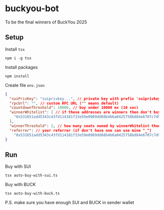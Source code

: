 # buckyou-bot
To be the final winners of BuckYou 2025

## Setup
Install `tsx`
```
npm i -g tsx
```
Install packages
```
npm install
```
Create file `env.json`
```json
{
  "suiPrivKey": "suiprivkey...", // private key with prefix 'suiprivkey'
  "rpcUrl": "", // custom RPC URL ("" means default)
  "countdownThreshold": 10000, // buy under 10000 ms (10 sec)
  "winnerWhitelist": [ // if these addresses are winners then don't buy
    "0x531651add5343c43fd114181f33e59e0989dd68b4b6a0425758bd84e6707c7d9"
  ],
  "winnerThreshold": 2, // how many seats owned by winnerWhitelist then don't buy
  "referrer": // your referrer (if don't have one can use mine ^_^)
    "0x531651add5343c43fd114181f33e59e0989dd68b4b6a0425758bd84e6707c7d9"
}
```

## Run
Buy with SUI
```
tsx auto-buy-with-sui.ts
```
Buy with BUCK
```
tsx auto-buy-with-buck.ts
```
P.S. make sure you have enough SUI and BUCK in sender wallet
